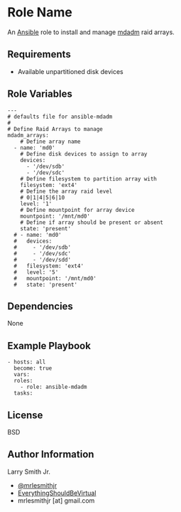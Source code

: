 Role Name
=========

An [Ansible] role to install and manage [mdadm] raid arrays.

Requirements
------------

- Available unpartitioned disk devices

Role Variables
--------------

```
---
# defaults file for ansible-mdadm
#
# Define Raid Arrays to manage
mdadm_arrays:
    # Define array name
  - name: 'md0'
    # Define disk devices to assign to array
    devices:
      - '/dev/sdb'
      - '/dev/sdc'
    # Define filesystem to partition array with
    filesystem: 'ext4'
    # Define the array raid level
    # 0|1|4|5|6|10
    level: '1'
    # Define mountpoint for array device
    mountpoint: '/mnt/md0'
    # Define if array should be present or absent
    state: 'present'
  # - name: 'md0'
  #   devices:
  #     - '/dev/sdb'
  #     - '/dev/sdc'
  #     - '/dev/sdd'
  #   filesystem: 'ext4'
  #   level: '5'
  #   mountpoint: '/mnt/md0'
  #   state: 'present'
```

Dependencies
------------

None

Example Playbook
----------------

```
- hosts: all
  become: true
  vars:
  roles:
    - role: ansible-mdadm
  tasks:
```

License
-------

BSD

Author Information
------------------

Larry Smith Jr.
- [@mrlesmithjr]
- [EverythingShouldBeVirtual]
- mrlesmithjr [at] gmail.com

[@mrlesmithjr]: <https://www.twitter.com/mrlesmithjr>
[EverythingShouldBeVirtual]: <http://www.everythingshouldbevirtual.com>

[mdadm]: <https://linux.die.net/man/8/mdadm>
[Ansible]: <https://www.ansible.com>
